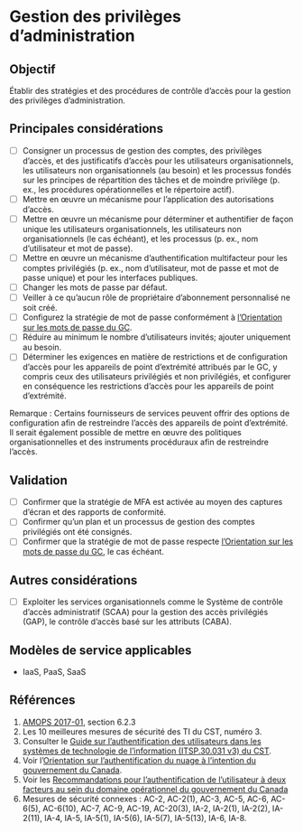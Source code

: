 # Gestion des privilèges d’administration

## Objectif

Établir des stratégies et des procédures de contrôle d’accès pour la gestion des privilèges d’administration.

## Principales considérations

* [ ] Consigner un processus de gestion des comptes, des privilèges d’accès, et des justificatifs d’accès pour les utilisateurs organisationnels, les utilisateurs non organisationnels (au besoin) et les processus fondés sur les principes de répartition des tâches et de moindre privilège (p. ex., les procédures opérationnelles et le répertoire actif).
* [ ] Mettre en œuvre un mécanisme pour l’application des autorisations d’accès.
* [ ] Mettre en œuvre un mécanisme pour déterminer et authentifier de façon unique les utilisateurs organisationnels, les utilisateurs non organisationnels (le cas échéant), et les processus (p. ex., nom d’utilisateur et mot de passe).
* [ ] Mettre en œuvre un mécanisme d’authentification multifacteur pour les comptes privilégiés (p. ex., nom d’utilisateur, mot de passe et mot de passe unique) et pour les interfaces publiques.
* [ ] Changer les mots de passe par défaut.
* [ ] Veiller à ce qu’aucun rôle de propriétaire d’abonnement personnalisé ne soit créé.
* [ ] Configurez la stratégie de mot de passe conformément à [l’Orientation sur les mots de passe du GC](https://www.canada.ca/fr/gouvernement/systeme/gouvernement-numerique/orientation-sur-mots-passe.html).
* [ ] Réduire au minimum le nombre d’utilisateurs invités; ajouter uniquement au besoin.
* [ ] Déterminer les exigences en matière de restrictions et de configuration d’accès pour les appareils de point d’extrémité attribués par le GC, y compris ceux des utilisateurs privilégiés et non privilégiés, et configurer en conséquence les restrictions d’accès pour les appareils de point d’extrémité. 

Remarque : Certains fournisseurs de services peuvent offrir des options de configuration afin de restreindre l’accès des appareils de point d’extrémité. Il serait également possible de mettre en œuvre des politiques organisationnelles et des instruments procéduraux afin de restreindre l’accès.

## Validation

* [ ] Confirmer que la stratégie de MFA est activée au moyen des captures d’écran et des rapports de conformité. 
* [ ] Confirmer qu’un plan et un processus de gestion des comptes privilégiés ont été consignés.
* [ ] Confirmer que la stratégie de mot de passe respecte [l’Orientation sur les mots de passe du GC](https://www.canada.ca/fr/gouvernement/systeme/gouvernement-numerique/orientation-sur-mots-passe.html), le cas échéant. 

## Autres considérations

* [ ] Exploiter les services organisationnels comme le Système de contrôle d’accès administratif (SCAA) pour la gestion des accès privilégiés (GAP), le contrôle d’accès basé sur les attributs (CABA).

## Modèles de service applicables

* IaaS, PaaS, SaaS

## Références

1. [AMOPS 2017-01](https://www.canada.ca/fr/gouvernement/systeme/gouvernement-numerique/technologiques-modernes-nouveaux/orientation-utilisation-securisee-services-commerciaux-informatique-nuage-amops.html), section 6.2.3
2. Les 10 meilleures mesures de sécurité des TI du CST, numéro 3.
3. Consulter le [Guide sur l’authentification des utilisateurs dans les systèmes de technologie de l’information (ITSP.30.031 v3) du CST](https://cyber.gc.ca/fr/orientation/guide-sur-lauthentification-des-utilisateurs-dans-les-systemes-de-technologie-de).
4. Voir l’[Orientation sur l’authentification du nuage à l’intention du gouvernement du Canada](https://intranet.canada.ca/wg-tg/cagc-angc-fra.asp).
5. Voir les [Recommandations pour l’authentification de l’utilisateur à deux facteurs au sein du domaine opérationnel du gouvernement du Canada](https://intranet.canada.ca/wg-tg/rtua-rafu-fra.asp)
6. Mesures de sécurité connexes : AC-2, AC-2(1), AC-3, AC-5, AC-6, AC-6(5), AC-6(10), AC-7, AC-9, AC-19, AC-20(3), IA-2, IA-2(1), IA-2(2), IA-2(11), IA-4, IA-5, IA-5(1), IA-5(6), IA-5(7), IA-5(13), IA-6, IA-8.


